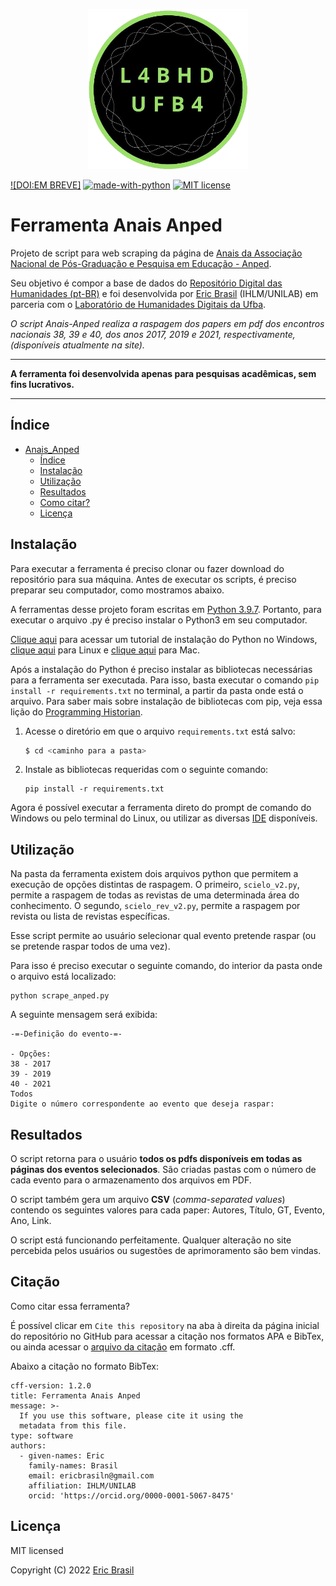 <p align="center"><img src="https://github.com/ericbrasiln/Anais-Anpuh/blob/7002907c1393f62567eb74f360385cd84ced309b/images/labhd.png?raw=true" height="256" width="256"/></p>

[![DOI:EM BREVE]]()
 [![made-with-python](https://img.shields.io/badge/Made%20with-Python-1f425f.svg)](https://www.python.org/) [![MIT license](https://img.shields.io/badge/License-MIT-blue.svg)](https://lbesson.mit-license.org/)

# Ferramenta Anais Anped

Projeto de script para web scraping da página de [Anais da Associação Nacional de Pós-Graduação e Pesquisa em Educação - Anped](http://anais.anped.org.br/).

Seu objetivo é compor a base de dados do [Repositório Digital das Humanidades (pt-BR)](https://labhdufba.github.io/redhbr/) e foi desenvolvida por [Eric Brasil](https://ericbrasiln.github.io/) (IHLM/UNILAB) em parceria com o [Laboratório de Humanidades Digitais da Ufba](http://labhd.ufba.br/).

*O script Anais-Anped realiza a raspagem dos papers em pdf dos encontros nacionais 38, 39 e 40, dos anos 2017, 2019 e 2021, respectivamente, (disponíveis atualmente na site).*
___

**A ferramenta foi desenvolvida apenas para pesquisas acadêmicas, sem fins lucrativos.**
___

## Índice

- [Anais_Anped](#anais_anped)
  - [Índice](#índice)
  - [Instalação](#instalação)
  - [Utilização](#utilização)
  - [Resultados](#resultados)
  - [Como citar?](#citação)
  - [Licença](#licença)


## Instalação

Para executar a ferramenta é preciso clonar ou fazer download do repositório para sua máquina. Antes de executar os scripts, é preciso preparar seu computador, como mostramos abaixo.

A ferramentas desse projeto foram escritas em [Python 3.9.7](https://www.python.org/). Portanto, para executar o arquivo .py é preciso instalar o Python3 em seu computador.

[Clique aqui](https://python.org.br/instalacao-windows/) para acessar um tutorial de instalação do Python no Windows, [clique aqui](https://python.org.br/instalacao-linux/) para Linux e [clique aqui](https://python.org.br/instalacao-mac/)
para Mac.

Após a instalação do Python é preciso instalar as bibliotecas necessárias para a ferramenta ser executada. Para isso, basta executar o comando `pip install -r requirements.txt` no terminal, a partir da pasta onde está o arquivo.  Para saber mais sobre instalação de bibliotecas com pip, veja essa lição do [Programming Historian](https://programminghistorian.org/pt/licoes/instalacao-modulos-python-pip).

1. Acesse o diretório em que o arquivo `requirements.txt` está salvo:
   ```{.sh .bash}
   $ cd <caminho para a pasta>
   ```
2. Instale as bibliotecas requeridas com o seguinte comando:
   ```{.python}
   pip install -r requirements.txt
   ```

Agora é possível executar a ferramenta direto do prompt de comando do Windows ou pelo terminal do Linux, ou utilizar as diversas [IDE](https://pt.wikipedia.org/wiki/Ambiente_de_desenvolvimento_integrado) disponíveis.

## Utilização

Na pasta da ferramenta existem dois arquivos python que permitem a execução de opções distintas de raspagem. O primeiro, `scielo_v2.py`, permite a raspagem de todas as revistas de uma determinada área do conhecimento. O segundo, `scielo_rev_v2.py`, permite a raspagem por revista ou lista de revistas específicas.

Esse script permite ao usuário selecionar qual evento pretende raspar (ou se pretende raspar todos de uma vez).

Para isso é preciso executar o seguinte comando, do interior da pasta onde o arquivo está localizado:

```{.sh}
python scrape_anped.py
```

A seguinte mensagem será exibida:

```{.python}
-=-Definição do evento-=-

- Opções:
38 - 2017
39 - 2019
40 - 2021
Todos
Digite o número correspondente ao evento que deseja raspar: 
```

## Resultados

O script retorna para o usuário **todos os pdfs disponíveis em todas as páginas dos eventos selecionados**. São criadas pastas com o número de cada evento para o armazenamento dos arquivos em PDF.

O script também gera um arquivo **CSV** (*comma-separated values*) contendo os seguintes valores para cada paper: Autores, Título, GT, Evento, Ano, Link.

O script está funcionando perfeitamente. Qualquer alteração no site percebida pelos usuários ou sugestões de aprimoramento são bem vindas.

## Citação

Como citar essa ferramenta?

É possível clicar em `Cite this repository` na aba à direita da página inicial do repositório no GitHub para acessar a citação nos formatos APA e BibTex, ou ainda acessar o [arquivo da citação](CITATION.cff) em formato .cff.

Abaixo a citação no formato BibTex:

```
cff-version: 1.2.0
title: Ferramenta Anais Anped
message: >-
  If you use this software, please cite it using the
  metadata from this file.
type: software
authors:
  - given-names: Eric
    family-names: Brasil
    email: ericbrasiln@gmail.com
    affiliation: IHLM/UNILAB
    orcid: 'https://orcid.org/0000-0001-5067-8475'
```

## Licença

MIT licensed

Copyright (C) 2022 [Eric Brasil](https://github.com/ericbrasiln)
